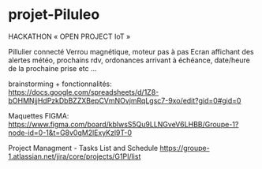 # projet-Piluleo
HACKATHON « OPEN PROJECT IoT »

Pillulier connecté
Verrou magnétique, moteur pas à pas
Ecran affichant des alertes météo, prochains rdv, ordonances arrivant à échéance, date/heure de la prochaine prise etc ...



brainstorming + fonctionnalités:
https://docs.google.com/spreadsheets/d/1Z8-bOHMNjjHdPzkDbBZZXBepCVmNOvjmRqLgsc7-9xo/edit?gid=0#gid=0

Maquettes FIGMA:
https://www.figma.com/board/kblwsS5Qu9LLNGveV6LHBB/Groupe-1?node-id=0-1&t=G8v0qM2lExyKzl9T-0

Project Managment - Tasks List and Schedule
https://groupe-1.atlassian.net/jira/core/projects/G1PI/list
